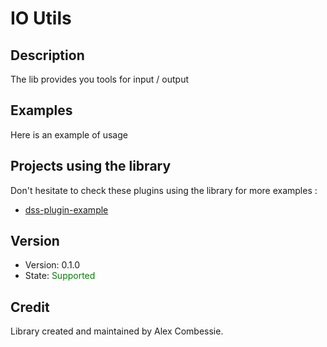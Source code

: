 # IO Utils

## Description

The lib provides you tools for input / output

## Examples

Here is an example of usage

## Projects using the library

Don't hesitate to check these plugins using the library for more examples :

- [dss-plugin-example](https://github.com/dataiku/dss-plugin-example)

## Version

- Version: 0.1.0
- State: <span style="color:green">Supported</span>

## Credit

Library created and maintained by Alex Combessie.
